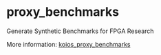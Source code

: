 # proxy_benchmarks
Generate Synthetic Benchmarks for FPGA Research

More information: [koios_proxy_benchmarks](https://github.com/UT-LCA/koios_proxy_benchmarks.git)